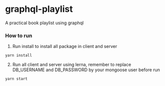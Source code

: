# graphql-playlist
A practical book playlist using graphql

### How to run
1. Run install to install all package in client and server
```
yarn install
```

2. Run all client and server using lerna, remember to replace DB_USERNAME and DB_PASSWORD	by your mongoose user before run
```
yarn start
```